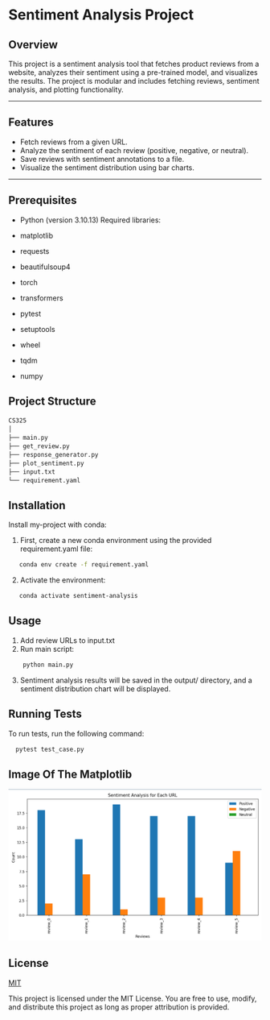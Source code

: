 # Sentiment Analysis Project

## Overview
This project is a sentiment analysis tool that fetches product reviews from a website, analyzes their sentiment using a pre-trained model, and visualizes the results. The project is modular and includes fetching reviews, sentiment analysis, and plotting functionality.

---

## Features
- Fetch reviews from a given URL.
- Analyze the sentiment of each review (positive, negative, or neutral).
- Save reviews with sentiment annotations to a file.
- Visualize the sentiment distribution using bar charts.

---

## Prerequisites

-   Python (version 3.10.13)
Required libraries:

  - matplotlib
  - requests
  - beautifulsoup4
  - torch
  - transformers
  - pytest
  - setuptools
  - wheel
  - tqdm 
  - numpy
  
## Project Structure

```bash
CS325
│
├── main.py
├── get_review.py
├── response_generator.py
├── plot_sentiment.py
├── input.txt
└── requirement.yaml
```
## Installation

Install my-project with conda:
1.  First, create a new conda environment using the provided requirement.yaml file:

```bash
   conda env create -f requirement.yaml
```

2.  Activate the environment:
```bash
   conda activate sentiment-analysis
```
    
## Usage
1.  Add review URLs to input.txt
2.  Run main script:

```bash
    python main.py
```
3.  Sentiment analysis results will be saved in the output/ directory, and a sentiment distribution chart will be displayed.
## Running Tests

To run tests, run the following command:

```bash
  pytest test_case.py
```

## Image Of The Matplotlib
![alt text](image.png)

## License

[MIT](https://choosealicense.com/licenses/mit/)

This project is licensed under the MIT License. You are free to use, modify, and distribute this project as long as proper attribution is provided.


